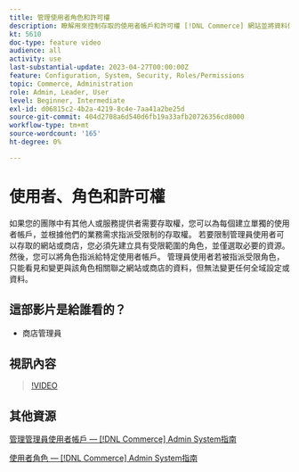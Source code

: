 ```yaml
---
title: 管理使用者角色和許可權
description: 瞭解用來控制存取的使用者帳戶和許可權 [!DNL Commerce] 網站並將資料儲存在管理員中。
kt: 5610
doc-type: feature video
audience: all
activity: use
last-substantial-update: 2023-04-27T00:00:00Z
feature: Configuration, System, Security, Roles/Permissions
topic: Commerce, Administration
role: Admin, Leader, User
level: Beginner, Intermediate
exl-id: d06815c2-4b2a-4219-8c4e-7aa41a2be25d
source-git-commit: 404d2708a6d540d6fb19a33afb20726356cd8000
workflow-type: tm+mt
source-wordcount: '165'
ht-degree: 0%

---
```


# 使用者、角色和許可權

如果您的團隊中有其他人或服務提供者需要存取權，您可以為每個建立單獨的使用者帳戶，並根據他們的業務需求指派受限制的存取權。 若要限制管理員使用者可以存取的網站或商店，您必須先建立具有受限範圍的角色，並僅選取必要的資源。 然後，您可以將角色指派給特定使用者帳戶。 管理員使用者若被指派受限角色，只能看見和變更與該角色相關聯之網站或商店的資料，但無法變更任何全域設定或資料。

## 這部影片是給誰看的？

- 商店管理員

## 視訊內容

>[!VIDEO](https://video.tv.adobe.com/v/343654?quality=12&learn=on)

## 其他資源

[管理管理員使用者帳戶 —  [!DNL Commerce] Admin System指南](https://experienceleague.adobe.com/docs/commerce-admin/systems/user-accounts/permissions-users-all.html)

[使用者角色 —  [!DNL Commerce] Admin System指南](https://experienceleague.adobe.com/docs/commerce-admin/systems/user-accounts/permissions-user-roles.html)

